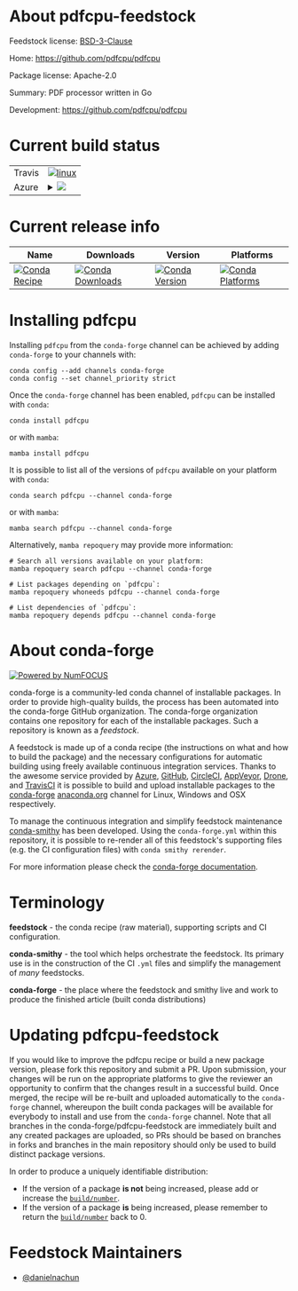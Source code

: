 About pdfcpu-feedstock
======================

Feedstock license: [BSD-3-Clause](https://github.com/conda-forge/pdfcpu-feedstock/blob/main/LICENSE.txt)

Home: https://github.com/pdfcpu/pdfcpu

Package license: Apache-2.0

Summary: PDF processor written in Go

Development: https://github.com/pdfcpu/pdfcpu

Current build status
====================


<table><tr>
    <td>Travis</td>
    <td>
      <a href="https://app.travis-ci.com/conda-forge/pdfcpu-feedstock">
        <img alt="linux" src="https://img.shields.io/travis/com/conda-forge/pdfcpu-feedstock/main.svg?label=Linux">
      </a>
    </td>
  </tr>
    
  <tr>
    <td>Azure</td>
    <td>
      <details>
        <summary>
          <a href="https://dev.azure.com/conda-forge/feedstock-builds/_build/latest?definitionId=23883&branchName=main">
            <img src="https://dev.azure.com/conda-forge/feedstock-builds/_apis/build/status/pdfcpu-feedstock?branchName=main">
          </a>
        </summary>
        <table>
          <thead><tr><th>Variant</th><th>Status</th></tr></thead>
          <tbody><tr>
              <td>linux_64</td>
              <td>
                <a href="https://dev.azure.com/conda-forge/feedstock-builds/_build/latest?definitionId=23883&branchName=main">
                  <img src="https://dev.azure.com/conda-forge/feedstock-builds/_apis/build/status/pdfcpu-feedstock?branchName=main&jobName=linux&configuration=linux%20linux_64_" alt="variant">
                </a>
              </td>
            </tr><tr>
              <td>linux_aarch64</td>
              <td>
                <a href="https://dev.azure.com/conda-forge/feedstock-builds/_build/latest?definitionId=23883&branchName=main">
                  <img src="https://dev.azure.com/conda-forge/feedstock-builds/_apis/build/status/pdfcpu-feedstock?branchName=main&jobName=linux&configuration=linux%20linux_aarch64_" alt="variant">
                </a>
              </td>
            </tr><tr>
              <td>linux_ppc64le</td>
              <td>
                <a href="https://dev.azure.com/conda-forge/feedstock-builds/_build/latest?definitionId=23883&branchName=main">
                  <img src="https://dev.azure.com/conda-forge/feedstock-builds/_apis/build/status/pdfcpu-feedstock?branchName=main&jobName=linux&configuration=linux%20linux_ppc64le_" alt="variant">
                </a>
              </td>
            </tr><tr>
              <td>osx_64</td>
              <td>
                <a href="https://dev.azure.com/conda-forge/feedstock-builds/_build/latest?definitionId=23883&branchName=main">
                  <img src="https://dev.azure.com/conda-forge/feedstock-builds/_apis/build/status/pdfcpu-feedstock?branchName=main&jobName=osx&configuration=osx%20osx_64_" alt="variant">
                </a>
              </td>
            </tr><tr>
              <td>osx_arm64</td>
              <td>
                <a href="https://dev.azure.com/conda-forge/feedstock-builds/_build/latest?definitionId=23883&branchName=main">
                  <img src="https://dev.azure.com/conda-forge/feedstock-builds/_apis/build/status/pdfcpu-feedstock?branchName=main&jobName=osx&configuration=osx%20osx_arm64_" alt="variant">
                </a>
              </td>
            </tr><tr>
              <td>win_64</td>
              <td>
                <a href="https://dev.azure.com/conda-forge/feedstock-builds/_build/latest?definitionId=23883&branchName=main">
                  <img src="https://dev.azure.com/conda-forge/feedstock-builds/_apis/build/status/pdfcpu-feedstock?branchName=main&jobName=win&configuration=win%20win_64_" alt="variant">
                </a>
              </td>
            </tr>
          </tbody>
        </table>
      </details>
    </td>
  </tr>
</table>

Current release info
====================

| Name | Downloads | Version | Platforms |
| --- | --- | --- | --- |
| [![Conda Recipe](https://img.shields.io/badge/recipe-pdfcpu-green.svg)](https://anaconda.org/conda-forge/pdfcpu) | [![Conda Downloads](https://img.shields.io/conda/dn/conda-forge/pdfcpu.svg)](https://anaconda.org/conda-forge/pdfcpu) | [![Conda Version](https://img.shields.io/conda/vn/conda-forge/pdfcpu.svg)](https://anaconda.org/conda-forge/pdfcpu) | [![Conda Platforms](https://img.shields.io/conda/pn/conda-forge/pdfcpu.svg)](https://anaconda.org/conda-forge/pdfcpu) |

Installing pdfcpu
=================

Installing `pdfcpu` from the `conda-forge` channel can be achieved by adding `conda-forge` to your channels with:

```
conda config --add channels conda-forge
conda config --set channel_priority strict
```

Once the `conda-forge` channel has been enabled, `pdfcpu` can be installed with `conda`:

```
conda install pdfcpu
```

or with `mamba`:

```
mamba install pdfcpu
```

It is possible to list all of the versions of `pdfcpu` available on your platform with `conda`:

```
conda search pdfcpu --channel conda-forge
```

or with `mamba`:

```
mamba search pdfcpu --channel conda-forge
```

Alternatively, `mamba repoquery` may provide more information:

```
# Search all versions available on your platform:
mamba repoquery search pdfcpu --channel conda-forge

# List packages depending on `pdfcpu`:
mamba repoquery whoneeds pdfcpu --channel conda-forge

# List dependencies of `pdfcpu`:
mamba repoquery depends pdfcpu --channel conda-forge
```


About conda-forge
=================

[![Powered by
NumFOCUS](https://img.shields.io/badge/powered%20by-NumFOCUS-orange.svg?style=flat&colorA=E1523D&colorB=007D8A)](https://numfocus.org)

conda-forge is a community-led conda channel of installable packages.
In order to provide high-quality builds, the process has been automated into the
conda-forge GitHub organization. The conda-forge organization contains one repository
for each of the installable packages. Such a repository is known as a *feedstock*.

A feedstock is made up of a conda recipe (the instructions on what and how to build
the package) and the necessary configurations for automatic building using freely
available continuous integration services. Thanks to the awesome service provided by
[Azure](https://azure.microsoft.com/en-us/services/devops/), [GitHub](https://github.com/),
[CircleCI](https://circleci.com/), [AppVeyor](https://www.appveyor.com/),
[Drone](https://cloud.drone.io/welcome), and [TravisCI](https://travis-ci.com/)
it is possible to build and upload installable packages to the
[conda-forge](https://anaconda.org/conda-forge) [anaconda.org](https://anaconda.org/)
channel for Linux, Windows and OSX respectively.

To manage the continuous integration and simplify feedstock maintenance
[conda-smithy](https://github.com/conda-forge/conda-smithy) has been developed.
Using the ``conda-forge.yml`` within this repository, it is possible to re-render all of
this feedstock's supporting files (e.g. the CI configuration files) with ``conda smithy rerender``.

For more information please check the [conda-forge documentation](https://conda-forge.org/docs/).

Terminology
===========

**feedstock** - the conda recipe (raw material), supporting scripts and CI configuration.

**conda-smithy** - the tool which helps orchestrate the feedstock.
                   Its primary use is in the construction of the CI ``.yml`` files
                   and simplify the management of *many* feedstocks.

**conda-forge** - the place where the feedstock and smithy live and work to
                  produce the finished article (built conda distributions)


Updating pdfcpu-feedstock
=========================

If you would like to improve the pdfcpu recipe or build a new
package version, please fork this repository and submit a PR. Upon submission,
your changes will be run on the appropriate platforms to give the reviewer an
opportunity to confirm that the changes result in a successful build. Once
merged, the recipe will be re-built and uploaded automatically to the
`conda-forge` channel, whereupon the built conda packages will be available for
everybody to install and use from the `conda-forge` channel.
Note that all branches in the conda-forge/pdfcpu-feedstock are
immediately built and any created packages are uploaded, so PRs should be based
on branches in forks and branches in the main repository should only be used to
build distinct package versions.

In order to produce a uniquely identifiable distribution:
 * If the version of a package **is not** being increased, please add or increase
   the [``build/number``](https://docs.conda.io/projects/conda-build/en/latest/resources/define-metadata.html#build-number-and-string).
 * If the version of a package **is** being increased, please remember to return
   the [``build/number``](https://docs.conda.io/projects/conda-build/en/latest/resources/define-metadata.html#build-number-and-string)
   back to 0.

Feedstock Maintainers
=====================

* [@danielnachun](https://github.com/danielnachun/)

